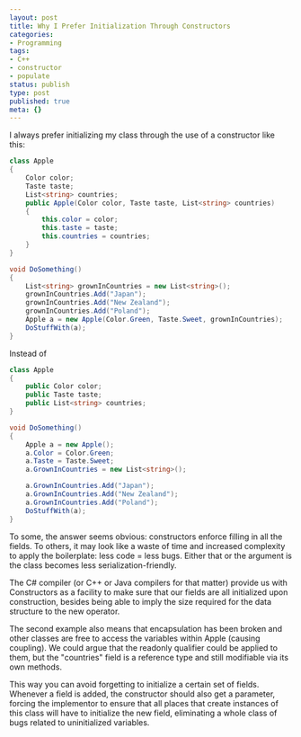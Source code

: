 ```yaml
---
layout: post
title: Why I Prefer Initialization Through Constructors
categories:
- Programming
tags:
- C++
- constructor
- populate
status: publish
type: post
published: true
meta: {}
---
```

I always prefer initializing my class through the use of a constructor like this:

``` csharp
class Apple
{
	Color color;
	Taste taste;
	List<string> countries;
	public Apple(Color color, Taste taste, List<string> countries)
	{
		this.color = color;
		this.taste = taste;
		this.countries = countries;
	}
}

void DoSomething() 
{
	List<string> grownInCountries = new List<string>();
	grownInCountries.Add("Japan");
	grownInCountries.Add("New Zealand");
	grownInCountries.Add("Poland");
	Apple a = new Apple(Color.Green, Taste.Sweet, grownInCountries);
	DoStuffWith(a);
}
```

Instead of

``` csharp
class Apple
{
	public Color color;
	public Taste taste;
	public List<string> countries;
}

void DoSomething()
{
	Apple a = new Apple();
	a.Color = Color.Green;
	a.Taste = Taste.Sweet;
	a.GrownInCountries = new List<string>();

	a.GrownInCountries.Add("Japan");
	a.GrownInCountries.Add("New Zealand");
	a.GrownInCountries.Add("Poland");
	DoStuffWith(a);
}
```

To some, the answer seems obvious: constructors enforce filling in all the fields. To others, it may look like a waste of time and increased complexity to apply the boilerplate: less code = less bugs. Either that or the argument is the class becomes less serialization-friendly.

The C# compiler (or C++ or Java compilers for that matter) provide us with Constructors as a facility to make sure that our fields are all initialized upon construction, besides being able to imply the size required for the data structure to the new operator.

The second example also means that encapsulation has been broken and other classes are free to access the variables within Apple (causing coupling). We could argue that the readonly qualifier could be applied to them, but the "countries" field is a reference type and still modifiable via its own methods.

This way you can avoid forgetting to initialize a certain set of fields. Whenever a field is added, the constructor should also get a parameter, forcing the implementor to ensure that all places that create instances of this class will have to initialize the new field, eliminating a whole class of bugs related to uninitialized variables.
